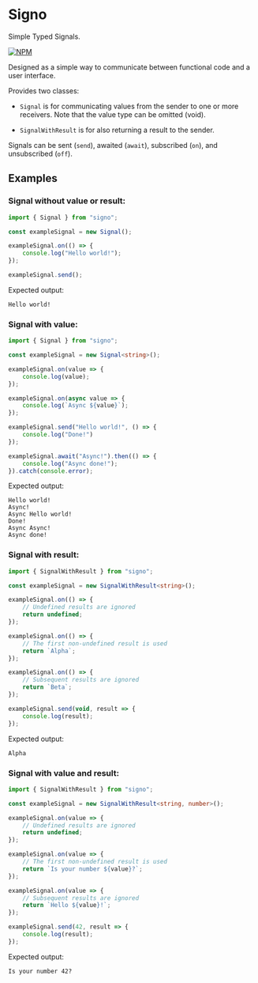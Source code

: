 # Signo

Simple Typed Signals.

[![NPM](https://nodei.co/npm/signo.png)](https://npmjs.org/package/signo)

Designed as a simple way to communicate between functional code and a user interface.

Provides two classes:

- `Signal` is for communicating values from the sender to one or more receivers. Note that the value type can be omitted (void).

- `SignalWithResult` is for also returning a result to the sender.

Signals can be sent (`send`), awaited (`await`), subscribed (`on`), and unsubscribed (`off`).

## Examples

### Signal without value or result:

```typescript
import { Signal } from "signo";

const exampleSignal = new Signal();

exampleSignal.on(() => {
    console.log("Hello world!");
});

exampleSignal.send();
```

Expected output:
```
Hello world!
```

### Signal with value:

```typescript
import { Signal } from "signo";

const exampleSignal = new Signal<string>();

exampleSignal.on(value => {
    console.log(value);
});

exampleSignal.on(async value => {
    console.log(`Async ${value}`);
});

exampleSignal.send("Hello world!", () => {
    console.log("Done!")
});

exampleSignal.await("Async!").then(() => {
    console.log("Async done!");
}).catch(console.error);
```

Expected output:
```
Hello world!
Async!
Async Hello world!
Done!
Async Async!
Async done!
```
### Signal with result:

```typescript
import { SignalWithResult } from "signo";

const exampleSignal = new SignalWithResult<string>();

exampleSignal.on(() => {
    // Undefined results are ignored
    return undefined;
});

exampleSignal.on(() => {
    // The first non-undefined result is used
    return `Alpha`;
});

exampleSignal.on(() => {
    // Subsequent results are ignored
    return `Beta`;
});

exampleSignal.send(void, result => {
    console.log(result);
});
```

Expected output:
```
Alpha
```

### Signal with value and result:

```typescript
import { SignalWithResult } from "signo";

const exampleSignal = new SignalWithResult<string, number>();

exampleSignal.on(value => {
    // Undefined results are ignored
    return undefined;
});

exampleSignal.on(value => {
    // The first non-undefined result is used
    return `Is your number ${value}?`;
});

exampleSignal.on(value => {
    // Subsequent results are ignored
    return `Hello ${value}!`;
});

exampleSignal.send(42, result => {
    console.log(result);
});
```

Expected output:
```
Is your number 42?
```